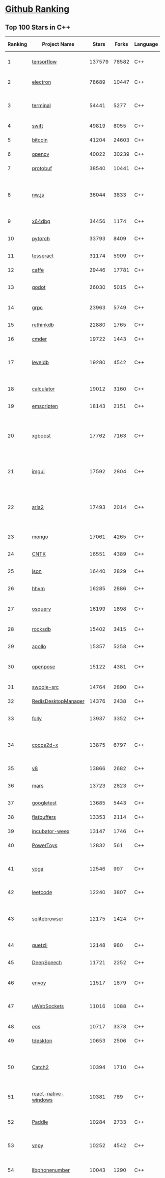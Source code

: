 [Github Ranking](../README.md)
==========

## Top 100 Stars in C\+\+

| Ranking | Project Name | Stars | Forks | Language | Open Issues | Description | Last Commit |
| ------- | ------------ | ----- | ----- | -------- | ----------- | ----------- | ----------- |
| 1 | [tensorflow](https://github.com/tensorflow/tensorflow) | 137579 | 78582 | C++ | 3065 | An Open Source Machine Learning Framework for Everyone | 2019-11-20T10:58:44Z |
| 2 | [electron](https://github.com/electron/electron) | 78689 | 10447 | C++ | 1228 | :electron: Build cross-platform desktop apps with JavaScript, HTML, and CSS | 2019-11-20T09:52:06Z |
| 3 | [terminal](https://github.com/microsoft/terminal) | 54441 | 5277 | C++ | 786 | The new Windows Terminal, and the original Windows console host - all in the same place! | 2019-11-20T01:49:19Z |
| 4 | [swift](https://github.com/apple/swift) | 49819 | 8055 | C++ | 489 | The Swift Programming Language | 2019-11-20T10:22:27Z |
| 5 | [bitcoin](https://github.com/bitcoin/bitcoin) | 41204 | 24603 | C++ | 1072 | Bitcoin Core integration/staging tree | 2019-11-20T10:16:45Z |
| 6 | [opencv](https://github.com/opencv/opencv) | 40022 | 30239 | C++ | 1743 | Open Source Computer Vision Library | 2019-11-20T10:47:22Z |
| 7 | [protobuf](https://github.com/protocolbuffers/protobuf) | 38540 | 10441 | C++ | 794 | Protocol Buffers - Google's data interchange format | 2019-11-20T04:46:08Z |
| 8 | [nw.js](https://github.com/nwjs/nw.js) | 36044 | 3833 | C++ | 755 | Call all Node.js modules directly from DOM/WebWorker and enable a new way of writing applications with all Web technologies. | 2019-11-20T09:10:10Z |
| 9 | [x64dbg](https://github.com/x64dbg/x64dbg) | 34456 | 1174 | C++ | 362 | An open-source x64/x32 debugger for windows. | 2019-11-13T00:14:06Z |
| 10 | [pytorch](https://github.com/pytorch/pytorch) | 33793 | 8409 | C++ | 4670 | Tensors and Dynamic neural networks in Python with strong GPU acceleration | 2019-11-20T10:00:55Z |
| 11 | [tesseract](https://github.com/tesseract-ocr/tesseract) | 31174 | 5909 | C++ | 235 | Tesseract Open Source OCR Engine (main repository) | 2019-11-18T06:52:24Z |
| 12 | [caffe](https://github.com/BVLC/caffe) | 29446 | 17781 | C++ | 1077 | Caffe: a fast open framework for deep learning. | 2019-11-18T13:06:33Z |
| 13 | [godot](https://github.com/godotengine/godot) | 26030 | 5015 | C++ | 5792 | Godot Engine – Multi-platform 2D and 3D game engine | 2019-11-20T10:54:33Z |
| 14 | [grpc](https://github.com/grpc/grpc) | 23963 | 5749 | C++ | 936 | The C based gRPC (C++, Python, Ruby, Objective-C, PHP, C#) | 2019-11-20T08:00:41Z |
| 15 | [rethinkdb](https://github.com/rethinkdb/rethinkdb) | 22880 | 1765 | C++ | 1458 | The open-source database for the realtime web. | 2019-11-20T09:50:44Z |
| 16 | [cmder](https://github.com/cmderdev/cmder) | 19722 | 1443 | C++ | 4 | Lovely console emulator package for Windows | 2019-11-19T22:21:06Z |
| 17 | [leveldb](https://github.com/google/leveldb) | 19280 | 4542 | C++ | 128 | LevelDB is a fast key-value storage library written at Google that provides an ordered mapping from string keys to string values. | 2019-11-18T04:22:15Z |
| 18 | [calculator](https://github.com/microsoft/calculator) | 19012 | 3160 | C++ | 137 | Windows Calculator: A simple yet powerful calculator that ships with Windows | 2019-11-19T23:54:25Z |
| 19 | [emscripten](https://github.com/emscripten-core/emscripten) | 18143 | 2151 | C++ | 755 | Emscripten: An LLVM-to-Web Compiler | 2019-11-20T10:28:40Z |
| 20 | [xgboost](https://github.com/dmlc/xgboost) | 17762 | 7163 | C++ | 209 | Scalable, Portable and Distributed Gradient Boosting (GBDT, GBRT or GBM) Library,  for Python, R, Java, Scala, C++ and more. Runs on single machine, Hadoop, Spark, Flink and DataFlow | 2019-11-19T23:19:32Z |
| 21 | [imgui](https://github.com/ocornut/imgui) | 17592 | 2804 | C++ | 454 | Dear ImGui: Bloat-free Immediate Mode Graphical User interface for C++ with minimal dependencies | 2019-11-20T10:59:46Z |
| 22 | [aria2](https://github.com/aria2/aria2) | 17493 | 2014 | C++ | 638 | aria2 is a lightweight multi-protocol & multi-source, cross platform download utility operated in command-line. It supports HTTP/HTTPS, FTP, SFTP, BitTorrent and Metalink. | 2019-10-14T04:07:10Z |
| 23 | [mongo](https://github.com/mongodb/mongo) | 17061 | 4265 | C++ | 41 | The MongoDB Database | 2019-11-19T23:00:48Z |
| 24 | [CNTK](https://github.com/microsoft/CNTK) | 16551 | 4389 | C++ | 792 | Microsoft Cognitive Toolkit (CNTK), an open source deep-learning toolkit | 2019-11-18T22:31:03Z |
| 25 | [json](https://github.com/nlohmann/json) | 16440 | 2829 | C++ | 34 | JSON for Modern C++ | 2019-11-19T18:27:16Z |
| 26 | [hhvm](https://github.com/facebook/hhvm) | 16285 | 2886 | C++ | 873 | A virtual machine for executing programs written in Hack. | 2019-11-20T07:48:41Z |
| 27 | [osquery](https://github.com/osquery/osquery) | 16199 | 1898 | C++ | 621 | SQL powered operating system instrumentation, monitoring, and analytics. | 2019-11-19T17:58:55Z |
| 28 | [rocksdb](https://github.com/facebook/rocksdb) | 15402 | 3415 | C++ | 404 | A library that provides an embeddable, persistent key-value store for fast storage. | 2019-11-20T06:26:26Z |
| 29 | [apollo](https://github.com/ApolloAuto/apollo) | 15357 | 5258 | C++ | 489 | An open autonomous driving platform | 2019-11-20T05:02:13Z |
| 30 | [openpose](https://github.com/CMU-Perceptual-Computing-Lab/openpose) | 15122 | 4381 | C++ | 19 | OpenPose: Real-time multi-person keypoint detection library for body, face, hands, and foot estimation | 2019-11-15T11:50:50Z |
| 31 | [swoole-src](https://github.com/swoole/swoole-src) | 14764 | 2890 | C++ | 56 | 🚀 Coroutine-based concurrency library for PHP | 2019-11-20T11:00:07Z |
| 32 | [RedisDesktopManager](https://github.com/uglide/RedisDesktopManager) | 14376 | 2438 | C++ | 33 | :wrench: Cross-platform GUI management tool for Redis | 2019-11-20T01:14:10Z |
| 33 | [folly](https://github.com/facebook/folly) | 13937 | 3352 | C++ | 193 | An open-source C++ library developed and used at Facebook. | 2019-11-20T02:23:13Z |
| 34 | [cocos2d-x](https://github.com/cocos2d/cocos2d-x) | 13875 | 6797 | C++ | 1356 | Cocos2d-x is a suite of open-source, cross-platform, game-development tools used by millions of developers all over the world. | 2019-11-20T10:55:01Z |
| 35 | [v8](https://github.com/v8/v8) | 13866 | 2682 | C++ | 1 | The official mirror of the V8 Git repository | 2019-10-10T17:52:03Z |
| 36 | [mars](https://github.com/Tencent/mars) | 13723 | 2823 | C++ | 132 | Mars is a cross-platform network component  developed by WeChat. | 2019-11-19T04:38:41Z |
| 37 | [googletest](https://github.com/google/googletest) | 13685 | 5443 | C++ | 125 | Googletest - Google Testing and Mocking Framework | 2019-11-19T21:06:00Z |
| 38 | [flatbuffers](https://github.com/google/flatbuffers) | 13353 | 2114 | C++ | 235 | FlatBuffers: Memory Efficient Serialization Library | 2019-11-20T02:55:01Z |
| 39 | [incubator-weex](https://github.com/apache/incubator-weex) | 13147 | 1746 | C++ | 113 | Apache Weex (Incubating) | 2019-11-20T10:50:30Z |
| 40 | [PowerToys](https://github.com/microsoft/PowerToys) | 12832 | 561 | C++ | 408 | Windows system utilities to maximize productivity | 2019-11-20T09:24:47Z |
| 41 | [yoga](https://github.com/facebook/yoga) | 12546 | 997 | C++ | 231 | Yoga is a cross-platform layout engine which implements Flexbox. Follow https://twitter.com/yogalayout for updates. | 2019-11-15T14:39:36Z |
| 42 | [leetcode](https://github.com/haoel/leetcode) | 12240 | 3807 | C++ | 52 | LeetCode Problems' Solutions  | 2019-10-29T09:00:59Z |
| 43 | [sqlitebrowser](https://github.com/sqlitebrowser/sqlitebrowser) | 12175 | 1424 | C++ | 380 | Official home of the DB Browser for SQLite (DB4S) project. Previously known as "SQLite Database Browser" and "Database Browser for SQLite". Website at:  | 2019-11-19T14:56:10Z |
| 44 | [guetzli](https://github.com/google/guetzli) | 12148 | 980 | C++ | 117 | Perceptual JPEG encoder | 2019-10-25T12:45:03Z |
| 45 | [DeepSpeech](https://github.com/mozilla/DeepSpeech) | 11721 | 2252 | C++ | 110 | A TensorFlow implementation of Baidu's DeepSpeech architecture | 2019-11-20T09:17:03Z |
| 46 | [envoy](https://github.com/envoyproxy/envoy) | 11517 | 1879 | C++ | 611 | Cloud-native high-performance edge/middle/service proxy | 2019-11-20T10:35:07Z |
| 47 | [uWebSockets](https://github.com/uNetworking/uWebSockets) | 11016 | 1088 | C++ | 16 | Simple, secure & standards compliant web I/O for the most demanding of applications | 2019-11-19T18:34:38Z |
| 48 | [eos](https://github.com/EOSIO/eos) | 10717 | 3378 | C++ | 279 | An open source smart contract platform  | 2019-11-20T09:33:57Z |
| 49 | [tdesktop](https://github.com/telegramdesktop/tdesktop) | 10653 | 2506 | C++ | 1180 | Telegram Desktop messaging app | 2019-11-19T20:42:22Z |
| 50 | [Catch2](https://github.com/catchorg/Catch2) | 10394 | 1710 | C++ | 220 | A modern, C++-native, header-only, test framework for unit-tests, TDD and BDD - using C++11, C++14, C++17 and later (or C++03 on the Catch1.x branch) | 2019-11-19T04:31:00Z |
| 51 | [react-native-windows](https://github.com/microsoft/react-native-windows) | 10381 | 789 | C++ | 340 | A framework for building native Windows apps with React. | 2019-11-20T06:18:44Z |
| 52 | [Paddle](https://github.com/PaddlePaddle/Paddle) | 10284 | 2733 | C++ | 1720 | PArallel Distributed Deep LEarning （『飞桨』核心框架，高性能单机、分布式训练和跨平台部署） | 2019-11-20T10:45:20Z |
| 53 | [vnpy](https://github.com/vnpy/vnpy) | 10252 | 4542 | C++ | 18 | 基于Python的开源量化交易平台开发框架 | 2019-11-20T05:03:05Z |
| 54 | [libphonenumber](https://github.com/google/libphonenumber) | 10043 | 1290 | C++ | 85 | Google's common Java, C++ and JavaScript library for parsing, formatting, and validating international phone numbers. | 2019-11-18T07:25:10Z |
| 55 | [LightGBM](https://github.com/microsoft/LightGBM) | 9965 | 2669 | C++ | 44 | A fast, distributed, high performance gradient boosting (GBT, GBDT, GBRT, GBM or MART) framework based on decision tree algorithms, used for ranking, classification and many other machine learning tasks. | 2019-11-20T07:39:22Z |
| 56 | [notepad-plus-plus](https://github.com/notepad-plus-plus/notepad-plus-plus) | 9889 | 2525 | C++ | 1061 | Notepad++ official repository | 2019-11-20T09:47:56Z |
| 57 | [xbmc](https://github.com/xbmc/xbmc) | 9844 | 5231 | C++ | 606 | Kodi is an award-winning free and open source home theater/media center software and entertainment hub for digital media. With its beautiful interface and powerful skinning engine, it's available for Android, BSD, Linux, macOS, iOS and Windows. | 2019-11-20T09:32:13Z |
| 58 | [Proton](https://github.com/ValveSoftware/Proton) | 9668 | 338 | C++ | 2154 | Compatibility tool for Steam Play based on Wine and additional components | 2019-11-20T08:40:56Z |
| 59 | [foundationdb](https://github.com/apple/foundationdb) | 9610 | 780 | C++ | 392 | FoundationDB - the open source, distributed, transactional key-value store | 2019-11-20T01:42:50Z |
| 60 | [Karabiner-Elements](https://github.com/pqrs-org/Karabiner-Elements) | 9463 | 579 | C++ | 85 | Karabiner-Elements is a powerful utility for keyboard customization on macOS Sierra (10.12) or later. | 2019-11-17T13:33:23Z |
| 61 | [incubator-brpc](https://github.com/apache/incubator-brpc) | 9386 | 2254 | C++ | 201 | Industrial-grade RPC framework used throughout Baidu, with 1,000,000+ instances and thousands kinds of services, called "baidu-rpc" inside Baidu. | 2019-11-15T11:15:34Z |
| 62 | [AirSim](https://github.com/microsoft/AirSim) | 9196 | 2376 | C++ | 487 | Open source simulator for autonomous vehicles built on Unreal Engine / Unity, from Microsoft AI & Research | 2019-11-18T02:29:05Z |
| 63 | [openage](https://github.com/SFTtech/openage) | 9184 | 892 | C++ | 219 | Free (as in freedom) open source clone of the Age of Empires II engine :rocket: | 2019-11-20T07:45:04Z |
| 64 | [turicreate](https://github.com/apple/turicreate) | 9172 | 915 | C++ | 492 | Turi Create simplifies the development of custom machine learning models. | 2019-11-20T07:41:04Z |
| 65 | [CRYENGINE](https://github.com/CRYTEK/CRYENGINE) | 9165 | 1791 | C++ | 79 | CRYENGINE is a powerful real-time game development platform created by Crytek. | 2019-11-07T14:02:03Z |
| 66 | [hardseed](https://github.com/yangyangwithgnu/hardseed) | 9153 | 1969 | C++ | 35 | SEX IS ZERO (0), so, who wanna be the ONE (1), aha? | 2018-08-25T17:29:23Z |
| 67 | [openalpr](https://github.com/openalpr/openalpr) | 8979 | 2044 | C++ | 442 | Automatic License Plate Recognition library | 2019-10-21T07:15:01Z |
| 68 | [wkhtmltopdf](https://github.com/wkhtmltopdf/wkhtmltopdf) | 8888 | 1255 | C++ | 875 | Convert HTML to PDF using Webkit (QtWebKit) | 2019-11-18T04:28:43Z |
| 69 | [navicat-keygen](https://github.com/DoubleLabyrinth/navicat-keygen) | 8883 | 2277 | C++ | 21 | A keygen for Navicat | 2019-10-03T07:34:10Z |
| 70 | [arangodb](https://github.com/arangodb/arangodb) | 8847 | 596 | C++ | 620 | 🥑 ArangoDB is a native multi-model database with flexible data models for documents, graphs, and key-values. Build high performance applications using a convenient SQL-like query language or JavaScript extensions. | 2019-11-20T10:46:29Z |
| 71 | [ClickHouse](https://github.com/ClickHouse/ClickHouse) | 8801 | 1570 | C++ | 1177 | ClickHouse is a free analytics DBMS for big data | 2019-11-20T10:54:00Z |
| 72 | [yuzu](https://github.com/yuzu-emu/yuzu) | 8772 | 590 | C++ | 203 | Nintendo Switch Emulator | 2019-11-20T03:06:04Z |
| 73 | [MMKV](https://github.com/Tencent/MMKV) | 8765 | 930 | C++ | 2 | An efficient, small mobile key-value storage framework developed by WeChat. Works on iOS, Android, macOS and Windows. | 2019-11-18T12:44:18Z |
| 74 | [mosh](https://github.com/mobile-shell/mosh) | 8753 | 555 | C++ | 229 | Mobile Shell | 2019-10-17T14:29:31Z |
| 75 | [napajs](https://github.com/microsoft/napajs) | 8730 | 320 | C++ | 64 | Napa.js: a multi-threaded JavaScript runtime | 2018-10-30T21:08:57Z |
| 76 | [rapidjson](https://github.com/Tencent/rapidjson) | 8540 | 2326 | C++ | 398 | A fast JSON parser/generator for C++ with both SAX/DOM style API | 2019-11-16T05:58:48Z |
| 77 | [Tasmota](https://github.com/arendst/Tasmota) | 8477 | 1991 | C++ | 17 | Alternative firmware for ESP8266 with easy configuration using webUI, OTA updates, automation using timers or rules, expandability and entirely local control over MQTT, HTTP, Serial or KNX | 2019-11-20T10:42:57Z |
| 78 | [watchman](https://github.com/facebook/watchman) | 8459 | 665 | C++ | 75 | Watches files and records, or triggers actions, when they change.  | 2019-11-20T07:20:48Z |
| 79 | [Magisk](https://github.com/topjohnwu/Magisk) | 8389 | 1314 | C++ | 29 | A Magic Mask to Alter Android System Systemless-ly | 2019-11-19T17:54:01Z |
| 80 | [interview](https://github.com/huihut/interview) | 8324 | 2672 | C++ | 2 | 📚 C/C++ 技术面试基础知识总结，包括语言、程序库、数据结构、算法、系统、网络、链接装载库等知识及面试经验、招聘、内推等信息。 | 2019-11-16T04:02:33Z |
| 81 | [dlib](https://github.com/davisking/dlib) | 8225 | 2446 | C++ | 43 | A toolkit for making real world machine learning and data analysis applications in C++ | 2019-11-15T05:24:28Z |
| 82 | [faiss](https://github.com/facebookresearch/faiss) | 8148 | 1488 | C++ | 65 | A library for efficient similarity search and clustering of dense vectors. | 2019-11-19T15:15:34Z |
| 83 | [filament](https://github.com/google/filament) | 8088 | 574 | C++ | 73 | Filament is a real-time physically based rendering engine for Android, iOS, Windows, Linux, macOS and WASM/WebGL | 2019-11-20T02:29:23Z |
| 84 | [horovod](https://github.com/horovod/horovod) | 7953 | 1236 | C++ | 460 | Distributed training framework for TensorFlow, Keras, PyTorch, and Apache MXNet. | 2019-11-20T09:46:28Z |
| 85 | [Tars](https://github.com/TarsCloud/Tars) | 7836 | 1892 | C++ | 47 | Tars is a high-performance RPC framework based on name service and Tars protocol, also integrated administration platform, and implemented hosting-service via flexible schedule. | 2019-11-14T02:31:49Z |
| 86 | [libfacedetection](https://github.com/ShiqiYu/libfacedetection) | 7773 | 2204 | C++ | 59 | An open source library for face detection in images. The face detection speed can reach 1500FPS.  | 2019-09-24T02:17:18Z |
| 87 | [tinyrenderer](https://github.com/ssloy/tinyrenderer) | 7768 | 657 | C++ | 6 | A brief computer graphics / rendering course | 2019-02-20T13:41:57Z |
| 88 | [robomongo](https://github.com/Studio3T/robomongo) | 7705 | 663 | C++ | 652 | Native cross-platform MongoDB management tool | 2019-09-09T15:41:28Z |
| 89 | [ncnn](https://github.com/Tencent/ncnn) | 7667 | 2015 | C++ | 154 | ncnn is a high-performance neural network inference framework optimized for the mobile platform | 2019-11-20T08:46:12Z |
| 90 | [simdjson](https://github.com/lemire/simdjson) | 7639 | 420 | C++ | 66 | Parsing gigabytes of JSON per second  | 2019-11-20T03:28:13Z |
| 91 | [devilution](https://github.com/diasurgical/devilution) | 7630 | 919 | C++ | 89 | Diablo devolved - magic behind the 1996 computer game | 2019-11-17T20:45:15Z |
| 92 | [qBittorrent](https://github.com/qbittorrent/qBittorrent) | 7624 | 1332 | C++ | 2718 | qBittorrent BitTorrent client | 2019-11-20T04:23:23Z |
| 93 | [OpenRCT2](https://github.com/OpenRCT2/OpenRCT2) | 7528 | 851 | C++ | 1338 | An open source re-implementation of RollerCoaster Tycoon 2 🎢 | 2019-11-19T21:35:38Z |
| 94 | [solidity](https://github.com/ethereum/solidity) | 7431 | 2065 | C++ | 677 | Solidity, the Contract-Oriented Programming Language | 2019-11-20T10:39:40Z |
| 95 | [aseprite](https://github.com/aseprite/aseprite) | 7372 | 750 | C++ | 739 | Animated sprite editor & pixel art tool (Windows, macOS, Linux) | 2019-11-19T22:41:24Z |
| 96 | [openFrameworks](https://github.com/openframeworks/openFrameworks) | 7346 | 2339 | C++ | 905 | openFrameworks is a community-developed cross platform toolkit for creative coding in C++. | 2019-11-19T21:02:06Z |
| 97 | [zeal](https://github.com/zealdocs/zeal) | 7341 | 569 | C++ | 144 | Offline documentation browser inspired by Dash | 2019-11-17T19:48:05Z |
| 98 | [shadowsocks-qt5](https://github.com/shadowsocks/shadowsocks-qt5) | 7338 | 2258 | C++ | 71 | A cross-platform shadowsocks GUI client | 2019-11-02T19:58:36Z |
| 99 | [Gource](https://github.com/acaudwell/Gource) | 7248 | 583 | C++ | 80 | software version control visualization | 2019-11-14T08:20:40Z |
| 100 | [rpcs3](https://github.com/RPCS3/rpcs3) | 7227 | 1221 | C++ | 492 | PS3 emulator/debugger | 2019-11-20T03:10:36Z |

